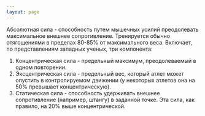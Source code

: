 ```yaml
---
layout: page
---
```

Абсолютная сила - способность путем мышечных усилий преодолевать максимальное внешнее сопротивление. Тренируется обычно отягощениями в пределах 80-85% от максимального веса. Включает, по представлениям западных ученых, три компонента:
1. Концентрическая сила - предельный максимум, преодолеваемый в одном повторении.
2. Эксцентрическая сила - предельный вес, который атлет может опустить в контролируемом движении (у некоторых атлетов она на 50% превышает концентрическую).
3. Статическая сила - способность удерживать внешнее сопротивление (например, штангу) в заданной точке. Эта сила, как правило, на 20% выше концентрической. 